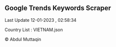 

## Google Trends Keywords Scraper 
 
Last Update 12-01-2023 , 02:58:34

Country List :
VIETNAM.json



© Abdul Muttaqin 
